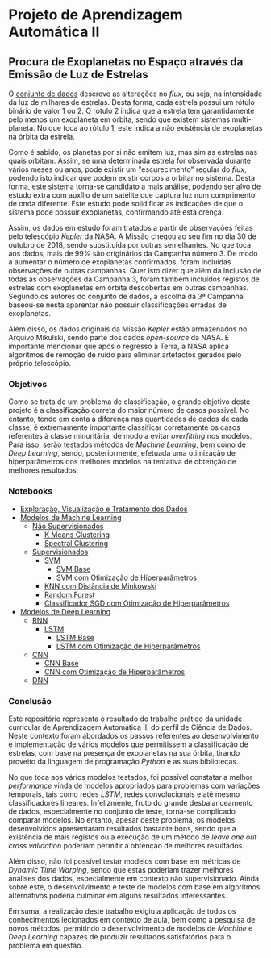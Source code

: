 # Projeto de Aprendizagem Automática II

## Procura de Exoplanetas no Espaço através da Emissão de Luz de Estrelas

O <a href="https://www.kaggle.com/keplersmachines/kepler-labelled-time-series-data">conjunto de dados</a> descreve as alterações no *flux*, ou seja, na intensidade da luz de milhares de estrelas. Desta forma, cada estrela possui um rótulo binário de valor 1 ou 2. O rótulo 2 indica que a estrela tem garantidamente pelo menos um exoplaneta em órbita, sendo que existem sistemas multi-planeta. No que toca ao rótulo 1, este indica a não existência de exoplanetas na órbita da estrela.

Como é sabido, os planetas por si não emitem luz, mas sim as estrelas nas quais orbitam. Assim, se uma determinada estrela for observada durante vários meses ou anos, pode existir um "escurecimento" regular do *flux*, podendo isto indicar que podem existir corpos a orbitar no sistema. Desta forma, este sistema torna-se candidato a mais análise, podendo ser alvo de estudo extra com auxílio de um satélite que captura luz num comprimento de onda diferente. Este estudo pode solidificar as indicações de que o sistema pode possuir exoplanetas, confirmando até esta crença.  

Assim, os dados em estudo foram tratados a partir de observações feitas pelo telescópio *Kepler* da NASA. A Missão chegou ao seu fim no dia 30 de outubro de 2018, sendo substituída por outras semelhantes. No que toca aos dados, mais de 99% são originários da Campanha número 3. De modo a aumentar o número de exoplanetas confirmados, foram incluídas observações de outras campanhas. Quer isto dizer que além da inclusão de todas as observações da Campanha 3, foram também incluídos registos de estrelas com exoplanetas em órbita descobertas em outras campanhas. Segundo os autores do conjunto de dados, a escolha da 3ª Campanha baseou-se nesta aparentar não possuir classificações erradas de exoplanetas.

Além disso, os dados originais da Missão *Kepler* estão armazenados no Arquivo Mikulski, sendo parte dos dados *open-source* da NASA. É importante mencionar que após o regresso à Terra, a NASA aplica algoritmos de remoção de ruído para eliminar artefactos gerados pelo próprio telescópio. 

### Objetivos

Como se trata de um problema de classificação, o grande objetivo deste projeto é a classificação correta do maior número de casos possível. No entanto, tendo em conta a diferença nas quantidades de dados de cada classe, é extremamente importante classificar corretamente os casos referentes à classe minoritária, de modo a evitar _overfitting_ nos modelos. Para isso, serão testados métodos de _Machine Learning_, bem como de _Deep Learning_, sendo, posteriormente, efetuada uma otimização de hiperparâmetros dos melhores modelos na tentativa de obtenção de melhores resultados. 

### Notebooks

* [Exploração, Visualização e Tratamento dos Dados](https://github.com/citoplasme/Automatic_Learning_2/blob/master/Modelos/EDA/eda.ipynb)
* [Modelos de Machine Learning](https://github.com/citoplasme/Automatic_Learning_2/tree/master/Modelos/ML/)
  * [Não Supervisionados](https://github.com/citoplasme/Automatic_Learning_2/tree/master/Modelos/ML/Nao_Supervisionados)
    * [K Means Clustering](https://github.com/citoplasme/Automatic_Learning_2/blob/master/Modelos/ML/Nao_Supervisionados/K_Means_Clustering/k_means.ipynb)
    * [Spectral Clustering](https://github.com/citoplasme/Automatic_Learning_2/blob/master/Modelos/ML/Nao_Supervisionados/Spectral_Clustering/spectral_clustering.ipynb)
  * [Supervisionados](https://github.com/citoplasme/Automatic_Learning_2/tree/master/Modelos/ML/Supervisionados)
    * [SVM](https://github.com/citoplasme/Automatic_Learning_2/tree/master/Modelos/ML/Supervisionados/SVM)
      * [SVM Base](https://github.com/citoplasme/Automatic_Learning_2/blob/master/Modelos/ML/Supervisionados/SVM/svm.ipynb)
      * [SVM com Otimização de Hiperparâmetros](https://github.com/citoplasme/Automatic_Learning_2/blob/master/Modelos/ML/Supervisionados/SVM/svm_otimizacao.ipynb)
    * [KNN com Distância de Minkowski](https://github.com/citoplasme/Automatic_Learning_2/blob/master/Modelos/ML/Supervisionados/KNN/Minkowski/knn_minkowski.ipynb)
    * [Random Forest](https://github.com/citoplasme/Automatic_Learning_2/blob/master/Modelos/ML/Supervisionados/Random_Forest/random_forest.ipynb) 
    * [Classificador SGD com Otimização de Hiperparâmetros](https://github.com/citoplasme/Automatic_Learning_2/blob/master/Modelos/ML/Supervisionados/SGDClassifier/sgdclassifier_otimizacao.ipynb)
* [Modelos de Deep Learning](https://github.com/citoplasme/Automatic_Learning_2/tree/master/Modelos/DL)
  * [RNN](https://github.com/citoplasme/Automatic_Learning_2/tree/master/Modelos/DL/RNN/)
    * [LSTM](https://github.com/citoplasme/Automatic_Learning_2/blob/master/Modelos/DL/RNN/LSTM)
      * [LSTM Base](https://github.com/citoplasme/Automatic_Learning_2/blob/master/Modelos/DL/RNN/LSTM/LSTM.ipynb)
      * [LSTM com Otimização de Hiperparâmetros](https://github.com/citoplasme/Automatic_Learning_2/blob/master/Modelos/DL/RNN/LSTM/lstm_otimizacao.ipynb)
  * [CNN](https://github.com/citoplasme/Automatic_Learning_2/blob/master/Modelos/DL/CNN)
    * [CNN Base](https://github.com/citoplasme/Automatic_Learning_2/blob/master/Modelos/DL/CNN/CNN.ipynb)
    * [CNN com Otimização de Hiperparâmetros](https://github.com/citoplasme/Automatic_Learning_2/blob/master/Modelos/DL/CNN/cnn_otimizacao.ipynb)
  * [DNN](https://github.com/citoplasme/Automatic_Learning_2/blob/master/Modelos/DL/DNN/DNN.ipynb)

### Conclusão

Este repositório representa o resultado do trabalho prático da unidade curricular de Aprendizagem Automática II, do perfil de Ciência de Dados. Neste contexto foram abordados os passos referentes ao desenvolvimento e implementação de vários modelos que permitissem a classificação de estrelas, com base na presença de exoplanetas na sua órbita, tirando proveito da linguagem de programação *Python* e as suas bibliotecas.

No que toca aos vários modelos testados, foi possível constatar a melhor *performance* vinda de modelos apropriados para problemas com variações temporais, tais como redes *LSTM*, redes convolucionais e até mesmo classificadores lineares. Infelizmente, fruto do grande desbalanceamento de dados, especialmente no conjunto de teste, torna-se complicado comparar modelos. No entanto, apesar deste problema, os modelos desenvolvidos apresentaram resultados bastante bons, sendo que a existência de mais registos ou a execução de um método de *leave one out cross validation* poderiam permitir a obtenção de melhores resultados. 

Além disso, não foi possível testar modelos com base em métricas de *Dynamic Time Warping*, sendo que estas poderiam trazer melhores análises dos dados, especialmente em contexto não supervisionado. Ainda sobre este, o desenvolvimento e teste de modelos com base em algoritmos alternativos poderia culminar em alguns resultados interessantes. 

Em suma, a realização deste trabalho exigiu a aplicação de todos os conhecimentos lecionados em contexto de aula, bem como a pesquisa de novos métodos, permitindo o desenvolvimento de modelos de *Machine* e *Deep Learning* capazes de produzir resultados satisfatórios para o problema em questão.
